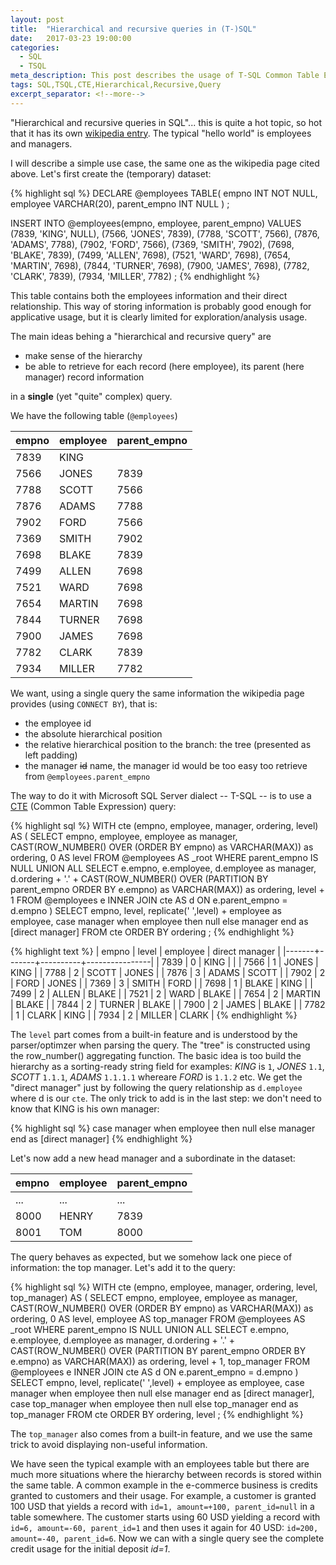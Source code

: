 ```yaml
---
layout: post
title:  "Hierarchical and recursive queries in (T-)SQL"
date:   2017-03-23 19:00:00
categories:
  - SQL
  - TSQL
meta_description: This post describes the usage of T-SQL Common Table Expression (CTE) for hierarchical and recursive data queries in MS SQL Server.
tags: SQL,TSQL,CTE,Hierarchical,Recursive,Query
excerpt_separator: <!--more-->
---
```


"Hierarchical and recursive queries in SQL"... this is quite a hot topic, so hot that it has its own 
[wikipedia entry](https://en.wikipedia.org/wiki/Hierarchical_and_recursive_queries_in_SQL). The typical "hello world"
is employees and managers.

<!--more-->

I will describe a simple use case, the same one as the wikipedia page cited above. Let's first create the (temporary) dataset:

{% highlight sql %}
DECLARE @employees TABLE(
        empno INT NOT NULL,
        employee VARCHAR(20),
        parent_empno INT NULL
) ;

INSERT INTO @employees(empno, employee, parent_empno)
VALUES
  (7839, 'KING', NULL),
  (7566, 'JONES', 7839),
  (7788, 'SCOTT', 7566),
  (7876, 'ADAMS', 7788),
  (7902, 'FORD', 7566),
  (7369, 'SMITH', 7902),
  (7698, 'BLAKE', 7839),
  (7499, 'ALLEN', 7698),
  (7521, 'WARD', 7698),
  (7654, 'MARTIN', 7698),
  (7844, 'TURNER', 7698),
  (7900, 'JAMES', 7698),
  (7782, 'CLARK', 7839),
  (7934, 'MILLER', 7782) ;
{% endhighlight %}

This table contains both the employees information and their direct relationship. This way of storing information is 
probably good enough for applicative usage, but it is clearly limited for exploration/analysis usage.

The main ideas behing a "hierarchical and recursive query" are 

- make sense of the hierarchy 
- be able to retrieve for each record (here employee), its parent (here manager) record information

in a **single** (yet "quite" complex) query.

We have the following table (`@employees`)

| empno  | employee  | parent_empno  | 
|--------|-----------|---------------| 
|  7839  | KING      |      		     |
|  7566  | JONES     |  7839		     |
|  7788  | SCOTT     |  7566		     |
|  7876  | ADAMS     |  7788		     |
|  7902  | FORD      |  7566		     |
|  7369  | SMITH     |  7902		     |
|  7698  | BLAKE     |  7839		     |
|  7499  | ALLEN     |  7698		     |
|  7521  | WARD      |  7698		     |
|  7654  | MARTIN    |  7698		     |
|  7844  | TURNER    |  7698		     |
|  7900  | JAMES     |  7698		     |
|  7782  | CLARK     |  7839		     |
|  7934  | MILLER    |  7782		     |

We want, using a single query the same information the wikipedia page provides (using `CONNECT BY`), that is:

- the employee id
- the absolute hierarchical position
- the relative hierarchical position to the branch: the tree (presented as left padding)
- the manager ~~id~~ name, the manager id would be too easy too retrieve from `@employees.parent_empno`

The way to do it with Microsoft SQL Server dialect -- T-SQL -- is to use a [CTE](https://msdn.microsoft.com/en-us/library/ms175972.aspx) (Common Table Expression) query:

{% highlight sql %}
WITH cte (empno, employee, manager, ordering, level) AS
(
  SELECT
    empno,
    employee,
    employee as manager,
    CAST(ROW_NUMBER() OVER (ORDER BY empno) as VARCHAR(MAX)) as ordering,
    0            AS level
  FROM @employees AS _root
  WHERE parent_empno IS NULL
  UNION ALL
  SELECT
    e.empno,
    e.employee,
    d.employee as manager,
    d.ordering + '.' + CAST(ROW_NUMBER() OVER (PARTITION BY parent_empno ORDER BY e.empno) as VARCHAR(MAX)) as ordering,
    level + 1
  FROM @employees e
    INNER JOIN cte AS d ON e.parent_empno = d.empno
)
SELECT
  empno,
  level,
  replicate(' ',level) + employee as employee,
  case manager when employee then null else manager end as [direct manager]
FROM cte
  ORDER BY ordering ;
{% endhighlight %}

{% highlight text %}
| empno | level | employee | direct manager |
|-------+-------+----------+----------------|
| 7839  | 0     | KING     |                |
| 7566  | 1     |  JONES   | KING           |
| 7788  | 2     |   SCOTT  | JONES          |
| 7876  | 3     |    ADAMS | SCOTT          |
| 7902  | 2     |   FORD   | JONES          |
| 7369  | 3     |    SMITH | FORD           |
| 7698  | 1     |  BLAKE   | KING           |
| 7499  | 2     |   ALLEN  | BLAKE          |
| 7521  | 2     |   WARD   | BLAKE          |
| 7654  | 2     |   MARTIN | BLAKE          |
| 7844  | 2     |   TURNER | BLAKE          |
| 7900  | 2     |   JAMES  | BLAKE          |
| 7782  | 1     |  CLARK   | KING           |
| 7934  | 2     |   MILLER | CLARK          |
{% endhighlight %}

The `level` part comes from a built-in feature and is understood by the parser/optimzer when parsing the query. The "tree" is constructed using the row_number() aggregating function. The basic idea is too build the hierarchy as a sorting-ready string field for examples: _KING_ is `1`, _JONES_ `1.1`, _SCOTT_ `1.1.1`, _ADAMS_ `1.1.1.1` whereare _FORD_ is `1.1.2` etc. We get the "direct manager" just by following the query relationship as `d.employee` where d is our `cte`. The only trick to add is in the last step: we don't need to know that KING is his own manager:

{% highlight sql %}
case manager when employee then null else manager end as [direct manager]
{% endhighlight %}

Let's now add a new head manager and a subordinate in the dataset:

| empno  | employee  | parent_empno  | 
|--------|-----------|---------------| 
|  ...   | ...       |  ...          |
|  8000  | HENRY     |  7839         |
|  8001  | TOM       |  8000	     |

The query behaves as expected, but we somehow lack one piece of information: the top manager. Let's add it to the query:

{% highlight sql %}
WITH cte (empno, employee, manager, ordering, level, top_manager) AS
(
  SELECT
    empno,
    employee,
    employee as manager,
    CAST(ROW_NUMBER() OVER (ORDER BY empno) as VARCHAR(MAX)) as ordering,
    0            AS level,
    employee AS top_manager
  FROM @employees AS _root
  WHERE parent_empno IS NULL
  UNION ALL
  SELECT
    e.empno,
    e.employee,
    d.employee as manager,
    d.ordering + '.' + CAST(ROW_NUMBER() OVER (PARTITION BY parent_empno ORDER BY e.empno) as VARCHAR(MAX)) as ordering,
      level + 1,
    top_manager
  FROM @employees e
    INNER JOIN cte AS d ON e.parent_empno = d.empno
)
SELECT
  empno,
  level,
  replicate(' ',level) + employee as employee,
  case manager when employee then null else manager end as [direct manager],
  case top_manager
    when employee then null
    else top_manager
  end as top_manager
FROM cte
  ORDER BY ordering, level ;
{% endhighlight %}

The `top_manager` also comes from a built-in feature, and we use the same trick to avoid displaying non-useful information.

We have seen the typical example with an employees table but there are much more situations where the hierarchy between records is stored within the same table. A common example in the e-commerce business is credits granted to customers and their usage. For example, a customer is granted 100 USD that yields a record with `id=1, amount=+100, parent_id=null` in a table somewhere. The customer starts using 60 USD yielding a record with `id=6, amount=-60, parent_id=1` and then uses it
again for 40 USD: `id=200, amount=-40, parent_id=6`. Now we can with a single query see the complete credit usage for the initial deposit _id=1_.
